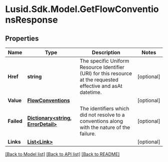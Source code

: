 
# Lusid.Sdk.Model.GetFlowConventionsResponse

## Properties

Name | Type | Description | Notes
------------ | ------------- | ------------- | -------------
**Href** | **string** | The specific Uniform Resource Identifier (URI) for this resource at the requested effective and asAt datetime. | [optional] 
**Value** | [**FlowConventions**](FlowConventions.md) |  | [optional] 
**Failed** | [**Dictionary&lt;string, ErrorDetail&gt;**](ErrorDetail.md) | The identifiers which did not resolve to a conventions along with the nature of the failure. | [optional] 
**Links** | [**List&lt;Link&gt;**](Link.md) |  | [optional] 

[[Back to Model list]](../README.md#documentation-for-models)
[[Back to API list]](../README.md#documentation-for-api-endpoints)
[[Back to README]](../README.md)

